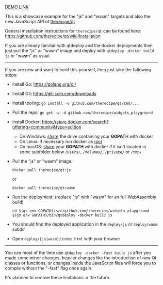 [DEMO LINK](https://therecipe.github.io/widgets_playground)

This is a showcase example for the "js" and "wasm" targets and also the new JavaScript API of [therecipe/qt](https://github.com/therecipe/qt)

General installation instructions for `therecipe/qt` can be found here: https://github.com/therecipe/qt/wiki/Installation

If you are already familiar with qtdeploy and the docker deployments then just pull the "js" or "wasm" image and deploy with `qtdeploy -docker build js` or "wasm" as usual.

---

If you are new and want to build this yourself, then just take the following steps:

-	Install Go: https://golang.org/dl/

-	Install Git: https://git-scm.com/downloads

-	Install tooling: `go install -v github.com/therecipe/qt/cmd/...`

-	Pull the repo: `go get -v -d github.com/therecipe/widgets_playground`

-	Install Docker: https://store.docker.com/search?offering=community&type=edition

	-	On Windows: [share](https://docs.docker.com/docker-for-windows/#shared-drives) the drive containing your **GOPATH** with docker
	-	On Linux: if necessary run docker as [root](https://docs.docker.com/install/linux/linux-postinstall/#manage-docker-as-a-non-root-user)
	-	On macOS: [share](https://docs.docker.com/docker-for-mac/#file-sharing) your **GOPATH** with docker if it isn't located in some subfolder below `/Users/`, `/Volumes/`, `/private/` or `/tmp/`

-	Pull the "js" or "wasm" image:

	```
	docker pull therecipe/qt:js
	```

	or

	```
	docker pull therecipe/qt:wasm
	```

-	Run the deployment: (replace "js" with "wasm" for an full WebAssembly build)

	```
	cd $(go env GOPATH)/src/github.com/therecipe/widgets_playground
	$(go env GOPATH)/bin/qtdeploy -docker build js
	```

-	You should find the deployed application in the `deploy/js` or `deploy/wasm` subdir

-	Open `deploy/{js|wasm}/index.html` with your browser

---

You can most of the time use `qtdeploy -docker -fast build js` after you made some minor changes, heavier changes like the introduction of new Qt classes or functions, or changes inside the JavaScript files will force you to compile without the "-fast" flag once again.

It's planned to remove these limitations in the future.
